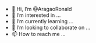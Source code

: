 - 👋 Hi, I’m @AragaoRonald
- 👀 I’m interested in ...
- 🌱 I’m currently learning ...
- 💞️ I’m looking to collaborate on ...
- 📫 How to reach me ...

<!---
AragaoRonald/AragaoRonald is a ✨ special ✨ repository because its `README.md` (this file) appears on your GitHub profile.
You can click the Preview link to take a look at your changes.
--->
